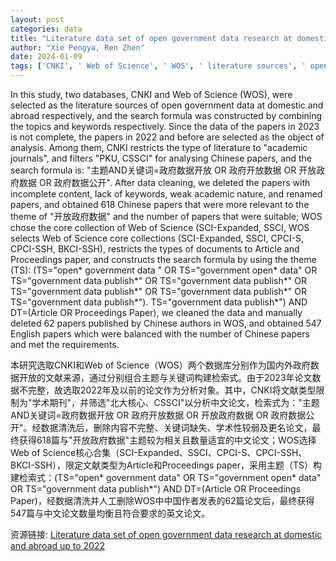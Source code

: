 ```yaml
---
layout: post
categories: data
title: "Literature data set of open government data research at domestic and abroad up to 2022"
author: "Xie Pengya, Ren Zhen"
date: 2024-01-09
tags: ['CNKI', ' Web of Science', ' WOS', ' literature sources', ' open government data', ' search formula', ' academic journals', ' PKU', ' CSSCI', ' 政府数据开放', ' 政府开放数据', ' 开放政府数据', ' 政府数据公开', ' data cleaning', ' Chinese papers', ' English papers', ' SCI-Expanded', ' SSCI', ' CPCI-S', ' CPCI-SSH', ' BKCI-SSH', ' Article', ' Proceedings paper']
---
```


In this study, two databases, CNKI and Web of Science (WOS), were selected as the literature sources of open government data at domestic and abroad respectively, and the search formula was constructed by combining the topics and keywords respectively. Since the data of the papers in 2023 is not complete, the papers in 2022 and before are selected as the object of analysis. Among them, CNKI restricts the type of literature to "academic journals", and filters "PKU, CSSCI" for analysing Chinese papers, and the search formula is: "主题AND关键词=政府数据开放 OR 政府开放数据 OR 开放政府数据 OR 政府数据公开". After data cleaning, we deleted the papers with incomplete content, lack of keywords, weak academic nature, and renamed papers, and obtained 618 Chinese papers that were more relevant to the theme of "开放政府数据" and the number of papers that were suitable; WOS chose the core collection of Web of Science (SCI-Expanded, SSCI, WOS selects Web of Science core collections (SCI-Expanded, SSCI, CPCI-S, CPCI-SSH, BKCI-SSH), restricts the types of documents to Article and Proceedings paper, and constructs the search formula by using the theme (TS): (TS="open* government data " OR TS="government open* data" OR TS="government data publish*" OR TS="government data publish*" OR TS="government data publish*" OR TS="government data publish*" OR TS="government data publish*"). TS="government data publish*") AND DT=(Article OR Proceedings Paper), we cleaned the data and manually deleted 62 papers published by Chinese authors in WOS, and obtained 547 English papers which were balanced with the number of Chinese papers and met the requirements.

本研究选取CNKI和Web of Science（WOS）两个数据库分别作为国内外政府数据开放的文献来源，通过分别组合主题与关键词构建检索式。由于2023年论文数据不完整，故选取2022年及以前的论文作为分析对象。其中，CNKI将文献类型限制为"学术期刊"，并筛选"北大核心、CSSCI"以分析中文论文，检索式为："主题AND关键词=政府数据开放 OR 政府开放数据 OR 开放政府数据 OR 政府数据公开"。经数据清洗后，删除内容不完整、关键词缺失、学术性较弱及更名论文，最终获得618篇与"开放政府数据"主题较为相关且数量适宜的中文论文；WOS选择Web of Science核心合集（SCI-Expanded、SSCI、CPCI-S、CPCI-SSH、BKCI-SSH），限定文献类型为Article和Proceedings paper，采用主题（TS）构建检索式：(TS="open* government data" OR TS="government open* data" OR TS="government data publish*") AND DT=(Article OR Proceedings Paper)，经数据清洗并人工删除WOS中中国作者发表的62篇论文后，最终获得547篇与中文论文数量均衡且符合要求的英文论文。

资源链接: [Literature data set of open government data research at domestic and abroad up to 2022](https://doi.org/10.57760/sciencedb.14702)
